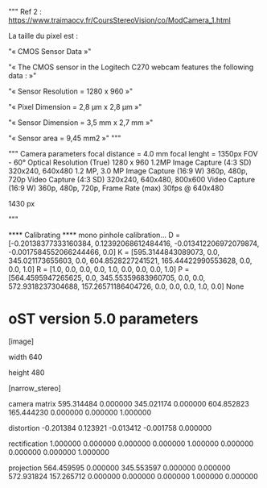 
"""
Ref 2 : https://www.traimaocv.fr/CoursStereoVision/co/ModCamera_1.html

La taille du pixel est :

"« CMOS Sensor Data »"

"« The CMOS sensor in the Logitech C270 webcam features the following data : »"

"« Sensor Resolution = 1280 x 960 »"

"« Pixel Dimension = 2,8 μm x 2,8 μm »"

"« Sensor Dimension = 3,5 mm x 2,7 mm »"

"« Sensor area = 9,45 mm2 »"
"""

"""
Camera parameters
focal distance = 4.0 mm
focal lenght = 1350px
FOV - 60°
Optical Resolution (True)	1280 x 960 1.2MP
Image Capture (4:3 SD)	320x240, 640x480 1.2 MP, 3.0 MP
Image Capture (16:9 W)	360p, 480p, 720p
Video Capture (4:3 SD)	320x240, 640x480, 800x600
Video Capture (16:9 W)	360p, 480p, 720p,
Frame Rate (max)	30fps @ 640x480

1430 px

"""


**** Calibrating ****
mono pinhole calibration...
D = [-0.20138377333160384, 0.12392068612484416, -0.013412206972079874, -0.0017584552066244466, 0.0]
K = [595.3144843089073, 0.0, 345.021173655603, 0.0, 604.8528227241521, 165.44422990553628, 0.0, 0.0, 1.0]
R = [1.0, 0.0, 0.0, 0.0, 1.0, 0.0, 0.0, 0.0, 1.0]
P = [564.4595947265625, 0.0, 345.55359683960705, 0.0, 0.0, 572.9318237304688, 157.26571186404726, 0.0, 0.0, 0.0, 1.0, 0.0]
None
# oST version 5.0 parameters


[image]

width
640

height
480

[narrow_stereo]

camera matrix
595.314484 0.000000 345.021174
0.000000 604.852823 165.444230
0.000000 0.000000 1.000000

distortion
-0.201384 0.123921 -0.013412 -0.001758 0.000000

rectification
1.000000 0.000000 0.000000
0.000000 1.000000 0.000000
0.000000 0.000000 1.000000

projection
564.459595 0.000000 345.553597 0.000000
0.000000 572.931824 157.265712 0.000000
0.000000 0.000000 1.000000 0.000000